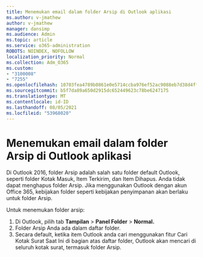 ```yaml
---
title: Menemukan email dalam folder Arsip di Outlook aplikasi
ms.author: v-jmathew
author: v-jmathew
manager: dansimp
ms.audience: Admin
ms.topic: article
ms.service: o365-administration
ROBOTS: NOINDEX, NOFOLLOW
localization_priority: Normal
ms.collection: Adm_O365
ms.custom:
- "3100008"
- "7255"
ms.openlocfilehash: 10703fea4789b0861e0e5714ccba976ef52ac9088eb7d38d4ff8e95236a413c3
ms.sourcegitcommit: b5f7da89a650d2915dc652449623c78be6247175
ms.translationtype: MT
ms.contentlocale: id-ID
ms.lasthandoff: 08/05/2021
ms.locfileid: "53968020"
---
```

# <a name="find-email-in-archive-folder-in-outlook-app"></a>Menemukan email dalam folder Arsip di Outlook aplikasi

Di Outlook 2016, folder Arsip adalah salah satu folder default Outlook, seperti folder Kotak Masuk, Item Terkirim, dan Item Dihapus. Anda tidak dapat menghapus folder Arsip. Jika menggunakan Outlook dengan akun Office 365, kebijakan folder seperti kebijakan penyimpanan akan berlaku untuk folder Arsip.

Untuk menemukan folder arsip:

1. Di Outlook, pilih tab **Tampilan** > **Panel Folder**  >  **Normal.**
2. Folder Arsip Anda ada dalam daftar folder.
3. Secara default, ketika item Outlook anda cari menggunakan fitur Cari Kotak Surat Saat Ini di bagian atas daftar folder, Outlook akan mencari di seluruh kotak surat, termasuk folder Arsip.
